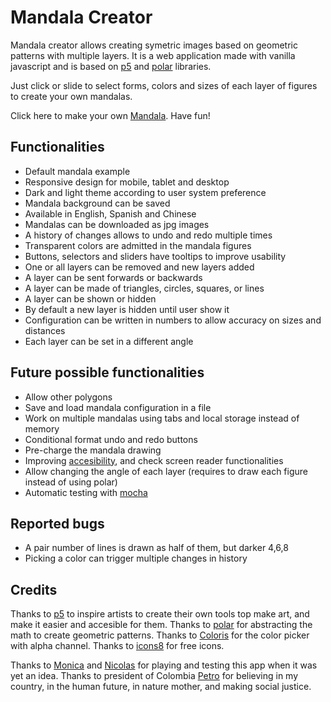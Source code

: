 # Mandala Creator

Mandala creator allows creating symetric images based on geometric patterns with multiple layers. It is a web application made with vanilla javascript and is based on [p5](https://p5js.org/) and [polar](https://github.com/liz-peng/p5.Polar) libraries.

Just click or slide to select forms, colors and sizes of each layer of figures to create your own mandalas.

Click here to make your own [Mandala](https://naveduran.github.io/mandala_creator/). Have fun!

## Functionalities

- Default mandala example
- Responsive design for mobile, tablet and desktop
- Dark and light theme according to user system preference
- Mandala background can be saved
- Available in English, Spanish and Chinese
- Mandalas can be downloaded as jpg images
- A history of changes allows to undo and redo multiple times
- Transparent colors are admitted in the mandala figures
- Buttons, selectors and sliders have tooltips to improve usability
- One or all layers can be removed and new layers added
- A layer can be sent forwards or backwards
- A layer can be made of triangles, circles, squares, or lines
- A layer can be shown or hidden 
- By default a new layer is hidden until user show it
- Configuration can be written in numbers to allow accuracy on sizes and distances
- Each layer can be set in a different angle

## Future possible functionalities

- Allow other polygons
- Save and load mandala configuration in a file
- Work on multiple mandalas using tabs and local storage instead of memory
- Conditional format undo and redo buttons
- Pre-charge the mandala drawing 
- Improving [accesibility](https://wave.webaim.org/), and check screen reader functionalities
- Allow changing the angle of each layer (requires to draw each figure instead of using polar)
- Automatic testing with [mocha](https://mochajs.org/)

## Reported bugs

- A pair number of lines is drawn as half of them, but darker 4,6,8
- Picking a color can trigger multiple changes in history

## Credits

Thanks to [p5](https://p5js.org/) to inspire artists to create their own tools top make art, and make it easier and accesible for them.
Thanks to [polar](https://github.com/liz-peng/p5.Polar) for abstracting the math to create geometric patterns.
Thanks to [Coloris](https://github.com/mdbassit/Coloris) for the color picker with alpha channel.
Thanks to [icons8](https://icons8.com/) for free icons.

Thanks to [Monica](https://www.linkedin.com/in/monica-vera-duran-91b46b278/) and [Nicolas](https://www.linkedin.com/in/nicolasopf/) for playing and testing this app when it was yet an idea. 
Thanks to president of Colombia [Petro](https://x.com/petrogustavo) for believing in my country, in the human future, in nature mother, and making social justice.
